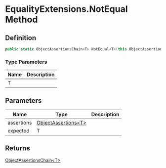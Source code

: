 # EqualityExtensions.NotEqual Method
## Definition

```c#
public static ObjectAssertionsChain<T> NotEqual<T>(this ObjectAssertions<T> assertions, T? expected);
```

### Type Parameters

| Name | Description |
| ---- | ----------- |
| T |  |

## Parameters

| Name | Type | Description |
| ---- | ---- | ----------- |
| assertions | [ObjectAssertions&lt;T&gt;](MrKWatkins.Assertions.ObjectAssertions-1.md) |  |
| expected | T |  |

## Returns

[ObjectAssertionsChain&lt;T&gt;](MrKWatkins.Assertions.ObjectAssertionsChain-1.md)
